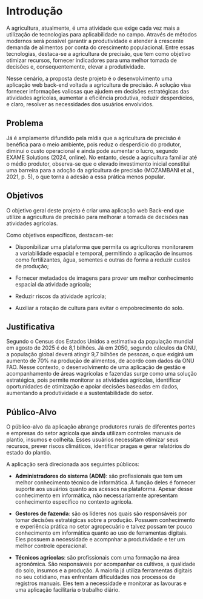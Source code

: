 # Introdução

A agricultura, atualmente, é uma atividade que exige cada vez mais a utilização de tecnologias para aplicabilidade no campo. Através de métodos modernos será possível garantir a produtividade e atender à crescente demanda de alimentos por conta do crescimento populacional. Entre essas tecnologias, destaca-se a agricultura de precisão, que tem como objetivo otimizar recursos, fornecer indicadores para uma melhor tomada de decisões e, consequentemente, elevar a produtividade. 

Nesse cenário, a proposta deste projeto é o desenvolvimento uma aplicação web back-end voltada a agricultura de precisão. A solução visa fornecer informações valiosas que ajudem em decisões estratégicas das atividades agrícolas, aumentar a eficiência produtiva, reduzir desperdícios, e claro, resolver as necessidades dos usuários envolvidos. 


## Problema
Já é amplamente difundido pela mídia que a agricultura de precisão é benéfica para o meio ambiente, pois reduz o desperdício do produtor, diminui o custo operacional e ainda pode aumentar o lucro, segundo EXAME Solutions (2024, online). No entanto, desde a agricultura familiar até o médio produtor, observa-se que o elevado investimento inicial constitui uma barreira para a adoção da agricultura de precisão (MOZAMBANI et al., 2021, p. 5), o que torna a adesão a essa prática menos popular.

## Objetivos

O objetivo geral deste projeto é criar uma aplicação web Back-end que utilize a agricultura de precisão para melhorar a tomada de decisões nas atividades agrícolas. 

Como objetivos específicos, destacam-se: 

* Disponibilizar uma plataforma que permita os agricultores monitorarem a variabilidade espacial e temporal, permitindo a aplicação de insumos como fertilizantes, água, sementes e outras de forma a reduzir custos de produção; 

* Fornecer metadados de imagens para prover um melhor conhecimento espacial da atividade agrícola; 

* Reduzir riscos da atividade agrícola; 

* Auxiliar a rotação de cultura para evitar o empobrecimento do solo. 


## Justificativa

Segundo o Census dos Estados Unidos a estimativa da população mundial em agosto de 2025 é de 8,1 bilhões. Já em 2050, segundo cálculos da ONU, a população global deverá atingir 9,7 bilhões de pessoas, o que exigirá um aumento de 70% na produção de alimentos, de acordo com dados da ONU FAO. Nesse contexto, o desenvolvimento de uma aplicação de gestão e acompanhamento de áreas wagrícolas e fazendas surge como uma solução estratégica, pois permite monitorar as atividades agrícolas, identificar oportunidades de otimização e apoiar decisões baseadas em dados, aumentando a produtividade e a sustentabilidade do setor.

## Público-Alvo

O público-alvo da aplicação abrange produtores rurais de diferentes portes e empresas do setor agrícola que ainda utilizam controles manuais de plantio, insumos e colheita. Esses usuários necessitam otimizar seus recursos, prever riscos climáticos, identificar pragas e gerar relatórios do estado do plantio.

A aplicação será direcionada aos seguintes públicos:

* **Administradores do sistema (ADM)**: são profissionais que tem um melhor conhecimento técnico de informática. A função deles é fornecer suporte aos usuários quanto aos acessos na plataforma. Apesar desse conhecimento em informática, não necessariamente apresentam conhecimento específico no contexto agrícola.


* **Gestores de fazenda**: são os líderes nos quais são responsáveis por tomar decisões estratégicas sobre a produção. Possuem conhecimento e experiência prática no setor agropecuário e talvez possam ter pouco conhecimento em informática quanto ao uso de ferramentas digitais. Eles possuem a necessidade e acompnhar a produtividade e ter um melhor controle operacional.

* **Técnicos agrícolas**: são profissionais com uma formação na área agronômica. São responsáveis por acompanhar os cultivos, a qualidade do solo, insumos e a produção. A maioria já utiliza ferramentas digitais no seu cotidiano, mas enfrentam dificuldades nos processos de registros manuais. Eles tem a necessidade e monitorar as lavouras e uma aplicação facilitaria o trabalho diário.
